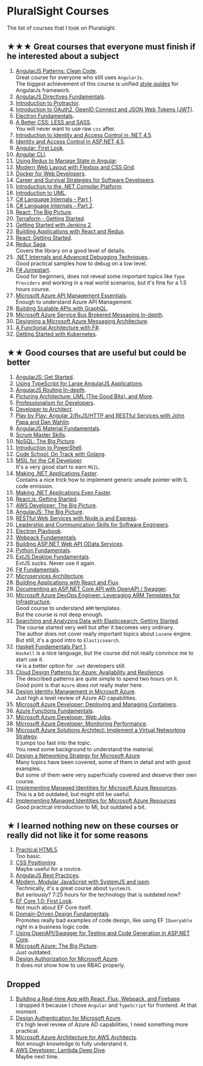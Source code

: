 # PluralSight Courses

The list of courses that I took on Pluralsight.

## ★★★ Great courses that everyone must finish if he interested about a subject

1. [AngularJS Patterns: Clean Code](https://app.pluralsight.com/library/courses/angularjs-patterns-clean-code/table-of-contents).\
   Great course for everyone who still uses `AngularJs`.\
   The biggest achievement of this course is unified [style guides](https://github.com/johnpapa/angular-styleguide) for AngularJs framework.
1. [AngularJS Directives Fundamentals](https://app.pluralsight.com/library/courses/angularjs-directive-fundamentals/table-of-contents).
1. [Introduction to Protractor](https://app.pluralsight.com/library/courses/protractor-introduction/table-of-contents).
1. [Introduction to OAuth2, OpenID Connect and JSON Web Tokens (JWT)](https://app.pluralsight.com/library/courses/oauth2-json-web-tokens-openid-connect-introduction/table-of-contents).
1. [Electron Fundamentals](https://app.pluralsight.com/library/courses/electron-fundamentals/table-of-contents).
1. [A Better CSS: LESS and SASS](https://app.pluralsight.com/library/courses/better-css/table-of-contents).\
   You will never want to use raw `css` after.
1. [Introduction to Identity and Access Control in .NET 4.5](https://app.pluralsight.com/library/courses/iac-intro/table-of-contents).
1. [Identity and Access Control in ASP.NET 4.5](https://app.pluralsight.com/library/courses/iac-aspnet/table-of-contents).
1. [Angular: First Look](https://app.pluralsight.com/library/courses/angular-2-first-look/table-of-contents).
1. [Angular CLI](https://app.pluralsight.com/library/courses/angular-cli/table-of-contents).
1. [Using Redux to Manage State in Angular](https://app.pluralsight.com/library/courses/angular-2-redux-manage-state/table-of-contents).
1. [Modern Web Layout with Flexbox and CSS Grid](https://app.pluralsight.com/library/courses/modern-web-layout-flexbox-css-grid/table-of-contents).
1. [Docker for Web Developers](https://app.pluralsight.com/library/courses/docker-web-development/table-of-contents).
1. [Career and Survival Strategies for Software Developers](https://app.pluralsight.com/library/courses/career-survival-strategies-4devs/table-of-contents).
1. [Introduction to the .NET Compiler Platform](https://app.pluralsight.com/library/courses/dotnet-compiler-platform-introduction/table-of-contents).
1. [Introduction to UML](https://app.pluralsight.com/library/courses/uml-introduction/table-of-contents).
1. [C# Language Internals - Part 1](https://app.pluralsight.com/library/courses/csharp-language-internals/table-of-contents).
1. [C# Language Internals - Part 2](https://app.pluralsight.com/library/courses/csharp-language-internals-part2/table-of-contents).
1. [React: The Big Picture](https://app.pluralsight.com/library/courses/react-big-picture/table-of-contents).
1. [Terraform - Getting Started](https://app.pluralsight.com/library/courses/terraform-getting-started/table-of-contents).
1. [Getting Started with Jenkins 2](https://app.pluralsight.com/library/courses/jenkins-2-getting-started/table-of-contentss).
1. [Building Applications with React and Redux](https://app.pluralsight.com/library/courses/react-redux-react-router-es6/table-of-contents).
1. [React: Getting Started](https://app.pluralsight.com/library/courses/react-js-getting-started/table-of-contents).
1. [Redux Saga](https://app.pluralsight.com/library/courses/redux-saga/table-of-contents).\
   Covers the library on a good level of details.
1. [.NET Internals and Advanced Debugging Techniques](https://app.pluralsight.com/library/courses/dotnet-internals-adv-debug/table-of-contents)..\
   Good practical samples how to debug on a low level.
1. [F# Jumpstart](https://app.pluralsight.com/library/courses/fsharp-jumpstart/table-of-contents).\
   Good for beginners, does not reveal some important topics like `Type Providers` and working in a real world scenarios, but it's fine for a 1.5 hours course.
1. [Microsoft Azure API Management Essentials](https://app.pluralsight.com/library/courses/microsoft-azure-api-management-essentials/table-of-contents).\
   Enough to understand Azure API Management.
1. [Building Scalable APIs with GraphQL](https://app.pluralsight.com/library/courses/graphql-scalable-apis/table-of-contents).
1. [Microsoft Azure Service Bus Brokered Messaging In-depth](https://app.pluralsight.com/library/courses/microsoft-azure-service-brokered-messaging/table-of-contents).
1. [Designing a Microsoft Azure Messaging Architecture](https://app.pluralsight.com/library/courses/microsoft-azure-messaging-architecture-designing/table-of-contents).
1. [A Functional Architecture with F#](https://app.pluralsight.com/library/courses/functional-architecture-fsharp/table-of-contents).
1. [Getting Started with Kubernetes](https://app.pluralsight.com/library/courses/getting-started-kubernetes/table-of-contents).

## ★★ Good courses that are useful but could be better

1. [AngularJS: Get Started](https://app.pluralsight.com/library/courses/angularjs-get-started/table-of-contents).
1. [Using TypeScript for Large AngularJS Applications](https://app.pluralsight.com/library/courses/using-typescript-large-angularjs-apps/table-of-contents).
1. [AngularJS Routing In-depth](https://app.pluralsight.com/library/courses/angular-routing-in-depth/table-of-contents).
1. [Picturing Architecture: UML (The Good Bits). and More](https://app.pluralsight.com/library/courses/picturing-architecture-uml/table-of-contents).
1. [Professionalism for Developers](https://app.pluralsight.com/library/courses/professionalism-for-developers/table-of-contents).
1. [Developer to Architect](https://app.pluralsight.com/library/courses/developer-to-architect/table-of-contents).
1. [Play by Play: Angular 2/RxJS/HTTP and RESTful Services with John Papa and Dan Wahlin](https://app.pluralsight.com/library/courses/play-by-play-angular-2-rxjs-http-restful-services-john-papa-dan-wahlin/table-of-contents).
1. [AngularJS Material Fundamentals](https://app.pluralsight.com/library/courses/angular-material-fundamentals/table-of-contents).
1. [Scrum Master Skills](https://app.pluralsight.com/library/courses/scrum-master-skills/table-of-contents).
1. [NoSQL: The Big Picture](https://app.pluralsight.com/library/courses/nosql-big-pic/table-of-contents).
1. [Introduction to PowerShell](https://app.pluralsight.com/library/courses/powershell-intro/table-of-contents).
1. [Code School: On Track with Golang](https://app.pluralsight.com/library/courses/code-school-on-track-with-golang/table-of-contents).
1. [MSIL for the C# Developer](https://app.pluralsight.com/library/courses/msil-csharp-developer/table-of-contents).\
   It's a very good start to earn `MSIL`.
1. [Making .NET Applications Faster](https://app.pluralsight.com/library/courses/making-dotnet-applications-faster/table-of-contents).\
   Contains a nice trick how to implement generic unsafe pointer with IL code emission.
1. [Making .NET Applications Even Faster](https://app.pluralsight.com/library/courses/making-dotnet-applications-even-faster/).
1. [React.js: Getting Started](https://app.pluralsight.com/library/courses/react-js-getting-started/).
1. [AWS Developer: The Big Picture](https://app.pluralsight.com/library/courses/aws-developer-big-picture/).
1. [AngularJS: The Big Picture](https://app.pluralsight.com/library/courses/angular-big-picture/table-of-contents).
1. [RESTful Web Services with Node.js and Express](https://app.pluralsight.com/library/courses/node-js-express-rest-web-services/table-of-contents).
1. [Leadership and Communication Skills for Software Engineers](https://app.pluralsight.com/library/courses/leadership-communication-software-engineers/table-of-contents).
1. [Electron Playbook](https://app.pluralsight.com/library/courses/electron-playbook/table-of-contents).
1. [Webpack Fundamentals](https://app.pluralsight.com/library/courses/webpack-fundamentals/table-of-contents).
1. [Building ASP.NET Web API OData Services](https://app.pluralsight.com/library/courses/aspnetwebapi-odata/table-of-contents).
1. [Python Fundamentals](https://app.pluralsight.com/library/courses/python-fundamentals/table-of-contents).
1. [ExtJS Desktop Fundamentals](https://app.pluralsight.com/library/courses/extjs-desktop-fundamentals/table-of-contents).\
   ExtJS sucks. Never use it again.
1. [F# Fundamentals](https://app.pluralsight.com/library/courses/fsharp-fundamentals/table-of-contents).
1. [Microservices Architecture](https://app.pluralsight.com/library/courses/microservices-architecture/table-of-contents).
1. [Building Applications with React and Flux](https://app.pluralsight.com/library/courses/react-flux-building-applications/table-of-contents).
1. [Documenting an ASP.NET Core API with OpenAPI / Swagger](https://app.pluralsight.com/library/courses/aspdotnet-core-api-openapi-swagger/table-of-contents).
1. [Microsoft Azure DevOps Engineer: Leveraging ARM Templates for Infrastructure](https://app.pluralsight.com/library/courses/microsoft-azure-arm-templates-infrastructure-devops/table-of-contents).\
   Good course to understand `ARM` templates.\
   But the course is not deep enough.
1. [Searching and Analyzing Data with Elasticsearch: Getting Started](https://app.pluralsight.com/library/courses/elasticsearch-analyzing-data/table-of-contents).\
   The course started very well but after it becomes very ordinary.\
   The author does not cover really important topics about `Lucene` engine.\
   But still, it's a good intro to `Elasticsearch`.
1. [Haskell Fundamentals Part 1](https://app.pluralsight.com/library/courses/haskell-fundamentals-part1/table-of-contents).\
   `Haskell` is a nice language, but the course did not really convince me to start use it.\
   `F#` is a better option for `.net` developers still.
1. [Cloud Design Patterns for Azure: Availability and Resilience](https://app.pluralsight.com/library/courses/azure-design-patterns-availability-resilience/table-of-contents).\
   The described patterns are quite simple to spend two hours on it.\
   Good point is that `Azure` does not really mater here.
1. [Design Identity Management in Microsoft Azure](https://app.pluralsight.com/library/courses/microsoft-azure-identity-management-design/table-of-contents).\
   Just high a level review of Azure AD capabilities.
1. [Microsoft Azure Developer: Deploying and Managing Containers](https://app.pluralsight.com/library/courses/microsoft-azure-containers-deploying-managing/table-of-contents).
1. [Azure Functions Fundamentals](https://app.pluralsight.com/library/courses/azure-functions-fundamentals/table-of-contents).
1. [Microsoft Azure Developer: Web Jobs](https://app.pluralsight.com/library/courses/microsoft-azure-web-jobs/table-of-contents).
1. [Microsoft Azure Developer: Monitoring Performance](https://app.pluralsight.com/library/courses/microsoft-azure-performance-monitoring/table-of-contents).
1. [Microsoft Azure Solutions Architect: Implement a Virtual Networking Strategy](https://app.pluralsight.com/library/courses/microsoft-azure-solutions-architect-implement-virtual-networking-strategy/table-of-contents).\
   It jumps too fast into the topic.\
   You need some background to understand the material.
1. [Design a Networking Strategy for Microsoft Azure](https://app.pluralsight.com/library/courses/microsoft-azure-networking-strategy-design/table-of-contents)\
   Many topics have been covered, some of them in detail and with good examples.\
   But some of them were very superficially covered and deserve their own course.
1. [Implementing Managed Identities for Microsoft Azure Resources](https://app.pluralsight.com/library/courses/microsoft-azure-resources-managed-identities-implementing/table-of-contents).\
   This is a bit outdated, but might still be useful.
1. [Implementing Managed Identities for Microsoft Azure Resources](https://app.pluralsight.com/library/courses/microsoft-azure-resources-managed-identities-implementing/table-of-contents)\
   Good practical introduction to MI, but outdated a bit.

## ★ I learned nothing new on these courses or really did not like it for some reasons

1. [Practical HTML5](https://app.pluralsight.com/library/courses/practical-html5/table-of-contents).\
   Too basic.
1. [CSS Positioning](https://app.pluralsight.com/library/courses/css-positioning-1834/table-of-contents).\
   Maybe useful for a novice.
1. [AngularJS Best Practices](https://app.pluralsight.com/library/courses/angular-best-practices/table-of-contents).
1. [Modern, Modular JavaScript with SystemJS and jspm](https://app.pluralsight.com/library/courses/javascript-systemjs-jspm/table-of-contents).\
   Technically, it's a great course about `SystemJS`.\
   But seriously? 7:25 hours for the technology that is outdated now?
1. [EF Core 1.0: First Look](https://app.pluralsight.com/library/courses/play-by-play-ef-core-1-0-first-look-julie-lerman/table-of-contents).\
   Not much about EF Core itself.
1. [Domain-Driven Design Fundamentals](https://app.pluralsight.com/library/courses/domain-driven-design-fundamentals/table-of-contents).\
   Promotes really bad examples of code design, like using EF `IQueryable` right in a business logic code.
1. [Using OpenAPI/Swagger for Testing and Code Generation in ASP.NET Core](https://app.pluralsight.com/library/courses/asp-dot-net-openapi-swagger-testing-code-generation/table-of-contents).
1. [Microsoft Azure: The Big Picture](https://app.pluralsight.com/library/courses/microsoft-azure-big-picture/).\
   Just outdated.
1. [Design Authorization for Microsoft Azure](https://app.pluralsight.com/library/courses/microsoft-azure-authorization-design/table-of-contents).\
   It does not show how to use RBAC properly.

## Dropped

1. [Building a Real-time App with React, Flux, Webpack, and Firebase](https://app.pluralsight.com/library/courses/build-isomorphic-app-react-flux-webpack-firebase/table-of-contents).\
   I dropped it because I chose `Angular` and `TypeScript` for frontend. At that moment.
1. [Design Authentication for Microsoft Azure](https://app.pluralsight.com/library/courses/microsoft-azure-authentication-design/table-of-contents).\
   It's high level review of Azure AD capabilities, I need something more practical.
1. [Microsoft Azure Architecture for AWS Architects](https://app.pluralsight.com/library/courses/microsoft-azure-architecture-aws-architects-update/table-of-contents).\
   Not enough knowledge to fully understand it.
1. [AWS Developer: Lambda Deep Dive](https://app.pluralsight.com/library/courses/aws-developer-lambda-deep-dive/table-of-contents).\
   Maybe next time.
